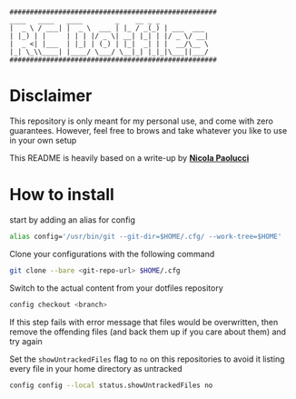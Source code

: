 ```
###################################################
____   ____   ____        _    __ _ _           
|  _ \ / ___| |  _ \  ___ | |_ / _(_) | ___  ___ 
| |_) | |     | | | |/ _ \| __| |_| | |/ _ \/ __|
|  _ <| |___  | |_| | (_) | |_|  _| | |  __/\__ \
|_| \_\\____| |____/ \___/ \__|_| |_|_|\___||___/
###################################################
```

# Disclaimer

This repository is only meant for my personal use, and come with zero guarantees. However, feel free to brows and take whatever you like to use in your own setup

This README is heavily based on a write-up by [**Nicola Paolucci**](https://www.atlassian.com/git/tutorials/dotfiles)

# How to install

start by adding an alias for config
```bash
alias config='/usr/bin/git --git-dir=$HOME/.cfg/ --work-tree=$HOME'
```
Clone your configurations with the following command
```bash
git clone --bare <git-repo-url> $HOME/.cfg
```
Switch to the actual content from your dotfiles repository
```bash
config checkout <branch>
```
If this step fails with error message that files would be overwritten, then remove the offending files (and back them up if you care about them) and try again

Set the ``showUntrackedFiles`` flag to ``no`` on this repositories to avoid it listing every file in your home directory as untracked
```bash
config config --local status.showUntrackedFiles no
```
